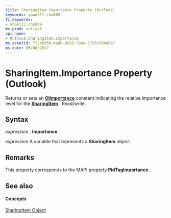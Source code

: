```yaml
---
title: SharingItem.Importance Property (Outlook)
keywords: vbaol11.chm609
f1_keywords:
- vbaol11.chm609
ms.prod: outlook
api_name:
- Outlook.SharingItem.Importance
ms.assetid: f22b8d5b-4a4b-0cb3-19ae-17c6c09bebb7
ms.date: 06/08/2017
---
```



# SharingItem.Importance Property (Outlook)

Returns or sets an  **[OlImportance](Outlook.OlImportance.md)** constant indicating the relative importance level for the **[SharingItem](Outlook.SharingItem.md)** . Read/write.


## Syntax

 _expression_ . **Importance**

 _expression_ A variable that represents a **SharingItem** object.


## Remarks

This property corresponds to the MAPI property  **PidTagImportance** .


## See also


#### Concepts


[SharingItem Object](Outlook.SharingItem.md)


